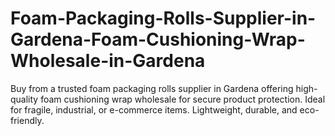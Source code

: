 # Foam-Packaging-Rolls-Supplier-in-Gardena-Foam-Cushioning-Wrap-Wholesale-in-Gardena
Buy from a trusted foam packaging rolls supplier in Gardena offering high-quality foam cushioning wrap wholesale for secure product protection. Ideal for fragile, industrial, or e-commerce items. Lightweight, durable, and eco-friendly.
